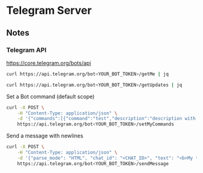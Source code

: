 # Telegram Server

## Notes

### Telegram API

<https://core.telegram.org/bots/api>

```bash
curl https://api.telegram.org/bot<YOUR_BOT_TOKEN>/getMe | jq
```

```bash
curl https://api.telegram.org/bot<YOUR_BOT_TOKEN>/getUpdates | jq
```

Set a Bot command (default scope)

```bash
curl -X POST \
    -H "Content-Type: application/json" \
    -d '{"commands":[{"command":"test","description":"description with spaces"}]}' \
    https://api.telegram.org/bot<YOUR_BOT_TOKEN>/setMyCommands
```

Send a message with newlines

```bash
curl -X POST \
    -H "Content-Type: application/json" \
    -d '{"parse_mode": "HTML", "chat_id": "<CHAT_ID>", "text": "<b>My title</b>%0AMy body"}' \
    https://api.telegram.org/bot<YOUR_BOT_TOKEN>/sendMessage
```
